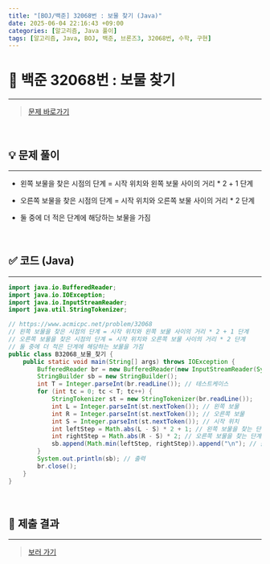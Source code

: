 ```yaml
---
title: "[BOJ/백준] 32068번 : 보물 찾기 (Java)"
date: 2025-06-04 22:16:43 +09:00
categories: [알고리즘, Java 풀이]
tags: [알고리즘, Java, BOJ, 백준, 브론즈3, 32068번, 수학, 구현]
---
```


<!-- ========================================================================== -->

# 📘 백준 32068번 : 보물 찾기

---

> [문제 바로가기](https://www.acmicpc.net/problem/32068)

<br>

<!-- ========================================================================== -->

## 💡 문제 풀이

---

- 왼쪽 보물을 찾은 시점의 단계 = 시작 위치와 왼쪽 보물 사이의 거리 \* 2 + 1 단계

- 오른쪽 보물을 찾은 시점의 단계 = 시작 위치와 오른쪽 보물 사이의 거리 \* 2 단계

- 둘 중에 더 적은 단계에 해당하는 보물을 가짐

<br>

<!-- ========================================================================== -->

## ✅ 코드 (Java)

---

```java
import java.io.BufferedReader;
import java.io.IOException;
import java.io.InputStreamReader;
import java.util.StringTokenizer;

// https://www.acmicpc.net/problem/32068
// 왼쪽 보물을 찾은 시점의 단계 = 시작 위치와 왼쪽 보물 사이의 거리 * 2 + 1 단계
// 오른쪽 보물을 찾은 시점의 단계 = 시작 위치와 오른쪽 보물 사이의 거리 * 2 단계
// 둘 중에 더 적은 단계에 해당하는 보물을 가짐
public class B32068_보물_찾기 {
	public static void main(String[] args) throws IOException {
		BufferedReader br = new BufferedReader(new InputStreamReader(System.in));
		StringBuilder sb = new StringBuilder();
		int T = Integer.parseInt(br.readLine()); // 테스트케이스
		for (int tc = 0; tc < T; tc++) {
			StringTokenizer st = new StringTokenizer(br.readLine());
			int L = Integer.parseInt(st.nextToken()); // 왼쪽 보물
			int R = Integer.parseInt(st.nextToken()); // 오른쪽 보물
			int S = Integer.parseInt(st.nextToken()); // 시작 위치
			int leftStep = Math.abs(L - S) * 2 + 1; // 왼쪽 보물을 찾는 단계
			int rightStep = Math.abs(R - S) * 2; // 오른쪽 보물을 찾는 단계
			sb.append(Math.min(leftStep, rightStep)).append("\n"); // 출력 저장
		}
		System.out.println(sb); // 출력
		br.close();
	}
}
```

<br>

<!-- ========================================================================== -->

## 💾 제출 결과

---

> [보러 가기](https://www.acmicpc.net/status?from_mine=1&problem_id=32068&user_id=juyn2000)

<br>

<!-- ========================================================================== -->

<!-- ## 🧩 새롭게 알게 된 점

---



<br> -->

<!-- ========================================================================== -->

<!--

## 🔗 참고한 자료

---

- []()

- []()

<br>
-->
